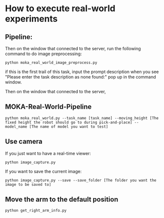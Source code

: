 # How to execute real-world experiments







## Pipeline:

Then on the window that connected to the server, run the following command to do image preprocessing:
```
python moka_real_world_image_preprocess.py
```

if this is the first trail of this task, input the prompt description when you see "Please enter the task description as none found:" pop up in the command window.


Then on the window that connected to the server,

## MOKA-Real-World-Pipeline
```
python moka_real_world.py --task_name [task_name] --moving_height [The fixed height the robot should go to during pick-and-place] --model_name [The name of model you want to test]
```


## Use camera


If you just want to have a real-time viewer:

```
python image_capture.py
```
If you want to save the current image:

```
python image_capture.py --save --save_folder [The folder you want the image to be saved to]
```
## Move the arm to the default position 

```
python get_right_arm_info.py
```
